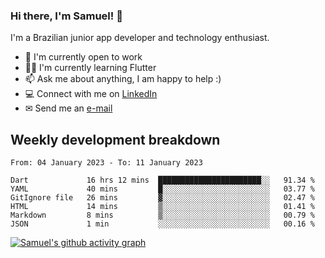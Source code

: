 ### Hi there, I'm Samuel! 👋

I'm a Brazilian junior app developer and technology enthusiast.

- 🏢 I'm currently open to work
- 👨‍💻 I'm currently learning Flutter
- 📫 Ask me about anything, I am happy to help :)
- 💻 Connect with me on [LinkedIn](https://www.linkedin.com/in/samuel-s-marques/)
- ✉ Send me an [e-mail](mailto:samuel.s.marques@protonmail.com)

## Weekly development breakdown
<!--START_SECTION:waka-->

```text
From: 04 January 2023 - To: 11 January 2023

Dart             16 hrs 12 mins  ███████████████████████░░   91.34 %
YAML             40 mins         █░░░░░░░░░░░░░░░░░░░░░░░░   03.77 %
GitIgnore file   26 mins         ▓░░░░░░░░░░░░░░░░░░░░░░░░   02.47 %
HTML             14 mins         ▒░░░░░░░░░░░░░░░░░░░░░░░░   01.41 %
Markdown         8 mins          ▒░░░░░░░░░░░░░░░░░░░░░░░░   00.79 %
JSON             1 min           ░░░░░░░░░░░░░░░░░░░░░░░░░   00.16 %
```

<!--END_SECTION:waka-->

[![Samuel's github activity graph](https://activity-graph.herokuapp.com/graph?username=samuel-s-marques&theme=react-dark)](https://github.com/samuel-s-marques)
